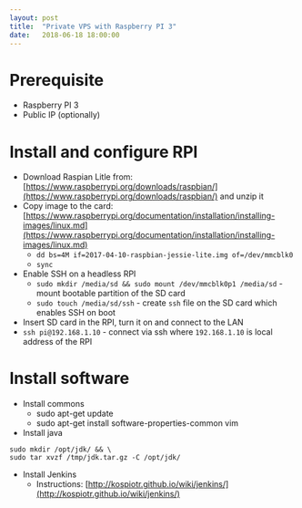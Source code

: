 ```yaml
---
layout: post
title:  "Private VPS with Raspberry PI 3"
date:   2018-06-18 18:00:00
---
```


# Prerequisite

- Raspberry PI 3
- Public IP (optionally)

# Install and configure RPI

* Download Raspian Litle from: [https://www.raspberrypi.org/downloads/raspbian/](https://www.raspberrypi.org/downloads/raspbian/) and unzip it
* Copy image to the card: [https://www.raspberrypi.org/documentation/installation/installing-images/linux.md](https://www.raspberrypi.org/documentation/installation/installing-images/linux.md)
  * `dd bs=4M if=2017-04-10-raspbian-jessie-lite.img of=/dev/mmcblk0`
  * `sync`
* Enable SSH on a headless RPI
  * `sudo mkdir /media/sd && sudo mount /dev/mmcblk0p1 /media/sd` - mount bootable partition of the SD card
  * `sudo touch /media/sd/ssh` - create `ssh` file on the SD card which enables SSH on boot  
* Insert SD card in the RPI, turn it on and connect to the LAN
* `ssh pi@192.168.1.10` - connect via ssh where `192.168.1.10` is local address of the RPI

# Install software

* Install commons
  * sudo apt-get update
  * sudo apt-get install software-properties-common vim
* Install java
```sudo wget -O /tmp/jdk.tar.gz --header "Cookie: oraclelicense=accept-securebackup-cookie" http://download.oracle.com/otn-pub/java/jdk/8u131-b11/d54c1d3a095b4ff2b6607d096fa80163/jdk-8u131-linux-arm64-vfp-hflt.tar.gz
sudo mkdir /opt/jdk/ && \
sudo tar xvzf /tmp/jdk.tar.gz -C /opt/jdk/
```
* Install Jenkins
  * Instructions: [http://kospiotr.github.io/wiki/jenkins/](http://kospiotr.github.io/wiki/jenkins/)
